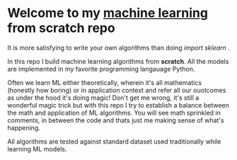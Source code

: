 
 
# Welcome to my <ins>machine learning</ins> from scratch repo

It is more satisfying to write your own algorithms than doing _import sklearn_ . 

In this repo I build machine learning algorithms from <strong>scratch</strong>. All the models are implemented in my favorite programming langauage Python. 

Often we learn ML either theoretically, wherein it's all mathematics (honestly how boring) or in application context and refer all our ouotcomes as under the hood it's doing magic! Don't get me wrong, it's still a wonderful magic trick but with this repo I try to establish a balance between the math and application of ML algorithms. You will see math sprinkled in comments, in between the code and thats just me making sense of what's happening. 

All algorithms are tested against standard dataset used traditionally while learning ML models. 
